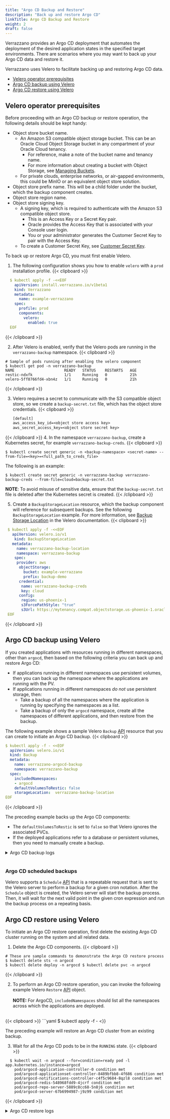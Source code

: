 ```yaml
---
title: "Argo CD Backup and Restore"
description: "Back up and restore Argo CD"
linkTitle: Argo CD Backup and Restore
weight: 2
draft: false
---
```


Verrazzano provides an Argo CD deployment that automates the deployment of the desired application states in the specified target environments.
There are scenarios where you may want to back up your Argo CD data and restore it.

Verrazzano uses Velero to facilitate backing up and restoring Argo CD data.

- [Velero operator prerequisites](#velero-operator-prerequisites)
- [Argo CD backup using Velero](#argo-cd-backup-using-velero)
- [Argo CD restore using Velero](#argo-cd-restore-using-velero)


## Velero operator prerequisites

Before proceeding with an Argo CD backup or restore operation, the following details should be kept handy:

- Object store bucket name.
    - An Amazon S3 compatible object storage bucket. This can be an Oracle Cloud Object Storage bucket in any compartment of your Oracle Cloud tenancy.
        - For reference, make a note of the bucket name and tenancy name.
        - For more information about creating a bucket with Object Storage, see [Managing Buckets](https://docs.oracle.com/en-us/iaas/Content/Object/Tasks/managingbuckets.htm).
    - For private clouds, enterprise networks, or air-gapped environments, this could be MinIO or an equivalent object store solution.
- Object store prefix name. This will be a child folder under the bucket, which the backup component creates.
- Object store region name.
- Object store signing key.
    - A signing key, which is required to authenticate with the Amazon S3 compatible object store.
        - This is an Access Key or a Secret Key pair.
        - Oracle provides the Access Key that is associated with your Console user login.
        - You or your administrator generates the Customer Secret Key to pair with the Access Key.
    - To create a Customer Secret Key, see [Customer Secret Key](https://docs.oracle.com/en-us/iaas/Content/Identity/Tasks/managingcredentials.htm#create-secret-key).



To back up or restore Argo CD, you must first enable Velero.

1. The following configuration shows you how to enable `velero` with a `prod` installation profile.
{{< clipboard >}}

  ```yaml
    $ kubectl apply -f -<<EOF
      apiVersion: install.verrazzano.io/v1beta1
      kind: Verrazzano
      metadata:
        name: example-verrazzano
      spec:
        profile: prod
        components:    
          velero:
            enabled: true
    EOF
  ```
{{< /clipboard >}}

2. After Velero is enabled, verify that the Velero pods are running in the `verrazzano-backup` namespace.
{{< clipboard >}}

```shell
# Sample of pods running after enabling the velero component
$ kubectl get pod -n verrazzano-backup
NAME                      READY   STATUS    RESTARTS   AGE
restic-ndxfk              1/1     Running   0          21h
velero-5ff8766fd4-xbn4z   1/1     Running   0          21h
  ```
{{< /clipboard >}}

3. Velero requires a secret to communicate with the S3 compatible object store, so we create a `backup-secret.txt` file, which has the object store credentials.
{{< clipboard >}}

   ```backup-secret.txt
   [default]
   aws_access_key_id=<object store access key>
   aws_secret_access_key=<object store secret key>
   ```
{{< /clipboard >}}
4. In the namespace `verrazzano-backup`, create a Kubernetes secret, for example `verrazzano-backup-creds`.
{{< clipboard >}}

   ```shell
   $ kubectl create secret generic -n <backup-namespace> <secret-name> --from-file=<key>=<full_path_to_creds_file>
   ```

   The following is an example:
   ```shell
   $ kubectl create secret generic -n verrazzano-backup verrazzano-backup-creds --from-file=cloud=backup-secret.txt
   ```

   **NOTE**: To avoid misuse of sensitive data, ensure that the `backup-secret.txt` file is deleted after the Kubernetes secret is created.
{{< /clipboard >}}

5. Create a `BackupStorageLocation` resource, which the backup component will reference for subsequent backups. See the following `BackupStorageLocation` example.
   For more information, see [Backup Storage Location](https://velero.io/docs/v1.8/api-types/backupstoragelocation/#backup-storage-location) in the Velero documentation.
{{< clipboard >}}

  ```yaml
   $ kubectl apply -f -<<EOF
     apiVersion: velero.io/v1
      kind: BackupStorageLocation
     metadata:
       name: verrazzano-backup-location
       namespace: verrazzano-backup
      spec:
       provider: aws
        objectStorage:
          bucket: example-verrazzano
          prefix: backup-demo
        credential:
         name: verrazzano-backup-creds
         key: cloud
        config:
         region: us-phoenix-1
         s3ForcePathStyle: "true"
         s3Url: https://mytenancy.compat.objectstorage.us-phoenix-1.oraclecloud.com
   EOF
  ```
{{< /clipboard >}}
## Argo CD backup using Velero

If you created applications with resources running in different namespaces, other than `argocd`, then based on the following criteria you can back up and restore Argo CD:
- If applications running in different namespaces use persistent volumes, then you can back up the namespace where the applications are running with the PV.
- If applications running in different namespaces *do not* use persistent storage, then:
  - Take a backup of all the namespaces where the application is running by specifying the namespaces as a list.
  - Take a backup of only the `argocd` namespace, create all the namespaces of different applications, and then restore from the backup.

The following example shows a sample Velero `Backup` [API](https://velero.io/docs/v1.8/api-types/backup/) resource that you can create to initiate an Argo CD backup.
{{< clipboard >}}

```yaml
$ kubectl apply -f - <<EOF
  apiVersion: velero.io/v1
  kind: Backup
  metadata:
    name: verrazzano-argocd-backup
    namespace: verrazzano-backup
  spec:
    includedNamespaces:
    - argocd
    defaultVolumesToRestic: false
    storageLocation:  verrazzano-backup-location
EOF
```
{{< /clipboard >}}

The preceding example backs up the Argo CD components:
- The `defaultVolumesToRestic` is set to `false` so that Velero ignores the associated PVCs.
- If the deployed applications refer to a database or persistent volumes, then you need to manually create a backup.

<details>
  <summary>Argo CD backup logs</summary></summary>
{{< clipboard >}}

```shell
# To display the logs from the backup, run the following command
$ kubectl logs -n verrazzano-backup -l app.kubernetes.io/name=velero
```
{{< /clipboard >}}
</details>

<br>

### Argo CD scheduled backups

Velero supports a `Schedule` [API](https://velero.io/docs/v1.8/api-types/schedule/)
that is a repeatable request that is sent to the Velero server to perform a backup for a given cron notation.
After the `Schedule` object is created, the Velero server will start the backup process.
Then, it will wait for the next valid point in the given cron expression and run the backup process on a repeating basis.

## Argo CD restore using Velero

To initiate an Argo CD restore operation, first delete the existing Argo CD cluster running on the system and all related data.

1. Delete the Argo CD components.
{{< clipboard >}}
 ```shell
# These are sample commands to demonstrate the Argo CD restore process
$ kubectl delete sts -n argocd
$ kubectl delete deploy -n argocd $ kubectl delete pvc -n argocd
 ```
{{< /clipboard >}}

2. To perform an Argo CD restore operation, you can invoke the following example Velero `Restore` [API](https://velero.io/docs/v1.8/api-types/restore/) object.
<br><br>
**NOTE:** For ArgoCD, `includedNamespaces` should list all the namespaces across which the applications are deployed.
<br>
{{< clipboard >}}
 ```yaml
  $ kubectl apply -f - <<EOF
   apiVersion: velero.io/v1
    kind: Restore
   metadata:
      name: verrazzano-argocd-restore
     namespace: verrazzano-backup
   spec:
     backupName: verrazzano-argocd-backup
     includedNamespaces:
     - argocd
  EOF
   ```
{{< /clipboard >}}

   The preceding example will restore an Argo CD cluster from an existing backup.

3. Wait for all the Argo CD pods to be in the `RUNNING` state.
{{< clipboard >}}
 ```shell
   $ kubectl wait -n argocd --for=condition=ready pod -l app.kubernetes.io/instance=argocd
     pod/argocd-application-controller-0 condition met
     pod/argocd-applicationset-controller-8489bfbb8-4f686 condition met
     pod/argocd-notifications-controller-c4f5c9684-8qzl8 condition met
     pod/argocd-redis-548968fdd9-4jcrf condition met
     pod/argocd-repo-server-5889c8cc68-5n8j6 condition met
     pod/argocd-server-67b6994987-j9z99 condition met
   ```
{{< /clipboard >}}

<details>
  <summary>Argo CD restore logs</summary></summary>
{{< clipboard >}}

```shell
# To display the logs from the restore, run the following command
$ kubectl logs -n verrazzano-backup -l app.kubernetes.io/name=velero
```
{{< /clipboard >}}
</details>
